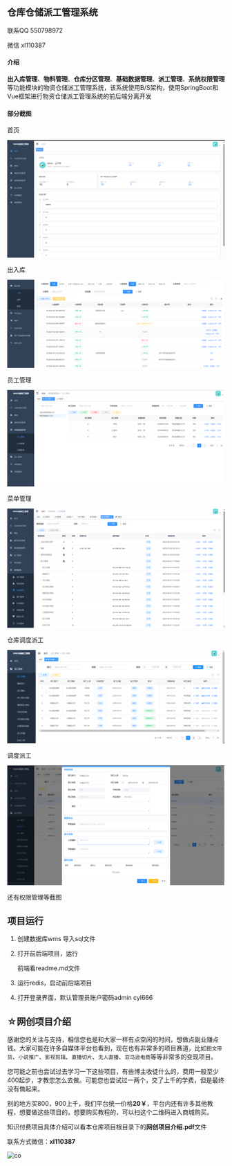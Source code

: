 ## 仓库仓储派工管理系统

联系QQ 550798972

微信 xl110387

#### 介绍

**出入库管理**、**物料管理**、**仓库分区管理**、**基础数据管理**、**派工管理**、**系统权限管理**等功能模块的物资仓储派工管理系统，该系统使用B/S架构，使用SpringBoot和Vue框架进行物资仓储派工管理系统的前后端分离开发

#### 部分截图

首页

![71273990883](/img/1712739908832.png)

出入库

![70758416519](/img/1707584165193.png)

员工管理

![71273995224](/img/1712739952241.png)

菜单管理

![71274009807](/img/1712740098074.png)

仓库调度派工

![img](/img/2.png)

调度派工

![71274023229](/img/1712740232292.png)

还有权限管理等截图 

## 项目运行

1. 创建数据库wms 导入sql文件

2. 打开前后端项目，运行

   前端看readme.md文件

3. 运行redis，启动前后端项目

4. 打开登录界面，默认管理员账户密码admin      cyl666

## ☆网创项目介绍

  感谢您的关注与支持，相信您也是和大家一样有点空闲的时间，想做点副业赚点钱。大家可能在许多自媒体平台也看到，现在也有非常多的项目赛道，比如`图文带货`、`小说推广`、`影视剪辑`、`直播切片`、`无人直播`、`亚马逊电商`等等非常多的变现项目。

  您可能之前也尝试过去学习一下这些项目，有些博主收徒什么的，费用一般至少400起步，才教您怎么去做。可能您也尝试过一两个，交了上千的学费，但是最终没有做起来。

别的地方买800，900上千，我们平台统一价格**20￥**，平台内还有许多其他教程，想要做这些项目的，想要购买教程的，可以扫这个二维码进入商城购买。

知识付费项目具体介绍可以看本仓库项目根目录下的**网创项目介绍.pdf**文件

联系方式微信：**xl110387**

![co](https://lyqblog.oss-cn-beijing.aliyuncs.com/icon.png)